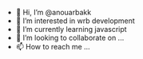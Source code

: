 - 👋 Hi, I’m @anouarbakk
- 👀 I’m interested in wrb development
- 🌱 I’m currently learning javascript
- 💞️ I’m looking to collaborate on ...
- 📫 How to reach me ...

<!---
anouarbakk/anouarbakk is a ✨ special ✨ repository because its `README.md` (this file) appears on your GitHub profile.
You can click the Preview link to take a look at your changes.
--->
